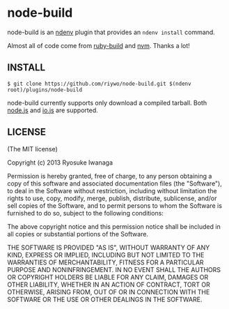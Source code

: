 # node-build
node-build is an [ndenv](https://github.com/riywo/ndenv) plugin that provides an `ndenv install` command.

Almost all of code come from [ruby-build](https://github.com/sstephenson/ruby-build) and [nvm](https://github.com/creationix/nvm). Thanks a lot!

## INSTALL

    $ git clone https://github.com/riywo/node-build.git $(ndenv root)/plugins/node-build

node-build currently supports only download a compiled tarball.
Both [node.js](http://nodejs.org/) and [io.js](https://iojs.org) are supported.

## LICENSE

(The MIT license)

Copyright (c) 2013 Ryosuke Iwanaga

Permission is hereby granted, free of charge, to any person obtaining a copy of this software and associated documentation files (the "Software"), to deal in the Software without restriction, including without limitation the rights to use, copy, modify, merge, publish, distribute, sublicense, and/or sell copies of the Software, and to permit persons to whom the Software is furnished to do so, subject to the following conditions:

The above copyright notice and this permission notice shall be included in all copies or substantial portions of the Software.

THE SOFTWARE IS PROVIDED "AS IS", WITHOUT WARRANTY OF ANY KIND, EXPRESS OR IMPLIED, INCLUDING BUT NOT LIMITED TO THE WARRANTIES OF MERCHANTABILITY, FITNESS FOR A PARTICULAR PURPOSE AND NONINFRINGEMENT. IN NO EVENT SHALL THE AUTHORS OR COPYRIGHT HOLDERS BE LIABLE FOR ANY CLAIM, DAMAGES OR OTHER LIABILITY, WHETHER IN AN ACTION OF CONTRACT, TORT OR OTHERWISE, ARISING FROM, OUT OF OR IN CONNECTION WITH THE SOFTWARE OR THE USE OR OTHER DEALINGS IN THE SOFTWARE.
